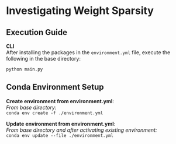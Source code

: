 # Investigating Weight Sparsity
## Execution Guide
**CLI**  
After installing the packages in the 
```environment.yml``` file, execute the following in the base directory:

```python main.py```


## Conda Environment Setup
**Create environment from environment.yml**:  
*From base directory:*  
```conda env create -f ./environment.yml```

**Update environment from environment.yml**:  
*From base directory and after activating existing environment:*  
```conda env update --file ./environment.yml```


